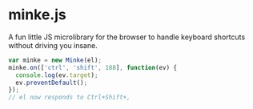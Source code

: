 # minke.js

A fun little JS microlibrary for the browser to handle
keyboard shortcuts without driving you insane.

```js
var minke = new Minke(el);
minke.on(['ctrl', 'shift', 188], function(ev) {
  console.log(ev.target);
  ev.preventDefault();
});
// el now responds to Ctrl+Shift+,
```
